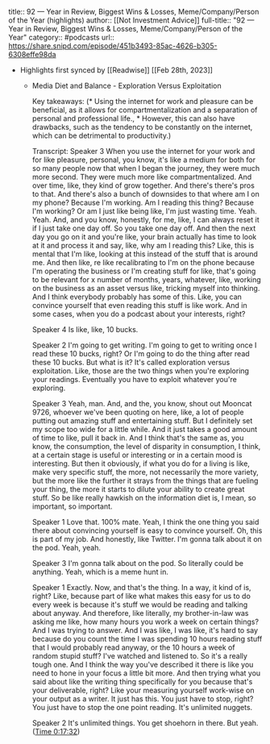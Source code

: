 title:: 92 —  Year in Review, Biggest Wins & Losses, Meme/Company/Person of the Year (highlights)
author:: [[Not Investment Advice]]
full-title:: "92 —  Year in Review, Biggest Wins & Losses, Meme/Company/Person of the Year"
category:: #podcasts
url:: https://share.snipd.com/episode/451b3493-85ac-4626-b305-6308effe98da

- Highlights first synced by [[Readwise]] [[Feb 28th, 2023]]
	- Media Diet and Balance -  Exploration Versus Exploitation 
	  
	  Key takeaways:
	  (* Using the internet for work and pleasure can be beneficial, as it allows for compartmentalization and a separation of personal and professional life., * However, this can also have drawbacks, such as the tendency to be constantly on the internet, which can be detrimental to productivity.)
	  
	  Transcript:
	  Speaker 3
	  When you use the internet for your work and for like pleasure, personal, you know, it's like a medium for both for so many people now that when I began the journey, they were much more second. They were much more like compartmentalized. And over time, like, they kind of grow together. And there's there's pros to that. And there's also a bunch of downsides to that where am I on my phone? Because I'm working. Am I reading this thing? Because I'm working? Or am I just like being like, I'm just wasting time. Yeah. Yeah. And, and you know, honestly, for me, like, I can always reset it if I just take one day off. So you take one day off. And then the next day you go on it and you're like, your brain actually has time to look at it and process it and say, like, why am I reading this? Like, this is mental that I'm like, looking at this instead of the stuff that is around me. And then like, re like recalibrating to I'm on the phone because I'm operating the business or I'm creating stuff for like, that's going to be relevant for x number of months, years, whatever, like, working on the business as an asset versus like, tricking myself into thinking. And I think everybody probably has some of this. Like, you can convince yourself that even reading this stuff is like work. And in some cases, when you do a podcast about your interests, right?
	  
	  Speaker 4
	  Is like, like, 10 bucks.
	  
	  Speaker 2
	  I'm going to get writing. I'm going to get to writing once I read these 10 bucks, right? Or I'm going to do the thing after read these 10 bucks. But what is it? It's called exploration versus exploitation. Like, those are the two things when you're exploring your readings. Eventually you have to exploit whatever you're exploring.
	  
	  Speaker 3
	  Yeah, man. And, and the, you know, shout out Mooncat 9726, whoever we've been quoting on here, like, a lot of people putting out amazing stuff and entertaining stuff. But I definitely set my scope too wide for a little while. And it just takes a good amount of time to like, pull it back in. And I think that's the same as, you know, the consumption, the level of disparity in consumption, I think, at a certain stage is useful or interesting or in a certain mood is interesting. But then it obviously, if what you do for a living is like, make very specific stuff, the more, not necessarily the more variety, but the more like the further it strays from the things that are fueling your thing, the more it starts to dilute your ability to create great stuff. So be like really hawkish on the information diet is, I mean, so important, so important.
	  
	  Speaker 1
	  Love that. 100% mate. Yeah, I think the one thing you said there about convincing yourself is easy to convince yourself. Oh, this is part of my job. And honestly, like Twitter. I'm gonna talk about it on the pod. Yeah, yeah.
	  
	  Speaker 3
	  I'm gonna talk about on the pod. So literally could be anything. Yeah, which is a meme hunt in.
	  
	  Speaker 1
	  Exactly. Now, and that's the thing. In a way, it kind of is, right? Like, because part of like what makes this easy for us to do every week is because it's stuff we would be reading and talking about anyway. And therefore, like literally, my brother-in-law was asking me like, how many hours you work a week on certain things? And I was trying to answer. And I was like, I was like, it's hard to say because do you count the time I was spending 10 hours reading stuff that I would probably read anyway, or the 10 hours a week of random stupid stuff? I've watched and listened to. So it's a really tough one. And I think the way you've described it there is like you need to hone in your focus a little bit more. And then trying what you said about like the writing thing specifically for you because that's your deliverable, right? Like your measuring yourself work-wise on your output as a writer. It just has this. You just have to stop, right? You just have to stop the one point reading. It's unlimited nuggets.
	  
	  Speaker 2
	  It's unlimited things. You get shoehorn in there. But yeah. ([Time 0:17:32](https://share.snipd.com/snip/68e44c2a-feef-48fd-8d45-dd4d8496a79c))